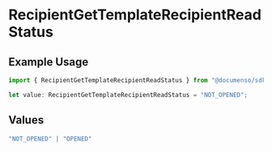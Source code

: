 # RecipientGetTemplateRecipientReadStatus

## Example Usage

```typescript
import { RecipientGetTemplateRecipientReadStatus } from "@documenso/sdk-typescript/models/operations";

let value: RecipientGetTemplateRecipientReadStatus = "NOT_OPENED";
```

## Values

```typescript
"NOT_OPENED" | "OPENED"
```